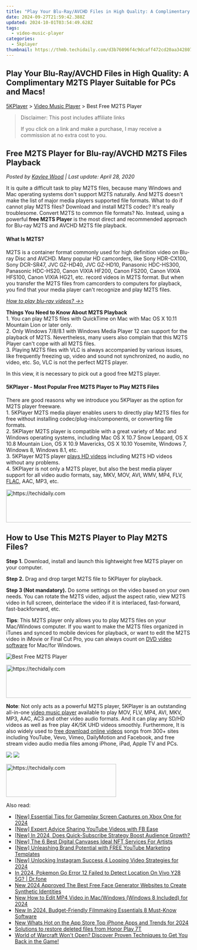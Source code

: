 ```yaml
---
title: "Play Your Blu-Ray/AVCHD Files in High Quality: A Complimentary M2TS Player Suitable for PCs and Macs!"
date: 2024-09-27T21:59:42.388Z
updated: 2024-10-01T03:54:49.628Z
tags:
  - video-music-player
categories:
  - 5kplayer
thumbnail: https://thmb.techidaily.com/d3b76096f4c9dcaff472cd20aa342807816191e8da2710c62b22806e55635c8b.jpg
---
```


## Play Your Blu-Ray/AVCHD Files in High Quality: A Complimentary M2TS Player Suitable for PCs and Macs!

[5KPlayer](https://tools.techidaily.com/5kplayer/products/) \> [Video Music Player](https://tools.techidaily.com/5kplayer/video-music-player/) \> Best Free M2TS Player

>  Disclaimer: This post includes affiliate links
>
>  If you click on a link and make a purchase, I may receive a commission at no extra cost to you.
>

## Free M2TS Player for Blu-ray/AVCHD M2TS Files Playback

 _Posted by [Kaylee Wood](https://www.quora.com/profile/Amanda-Hu-21) | Last update: April 28, 2020_

It is quite a difficult task to play M2TS files, because many Windows and Mac operating systems don't support M2TS naturally. And M2TS doesn't make the list of major media players supported file formats. What to do if cannot play M2TS files? Download and install M2TS codec? It's really troublesome. Convert M2TS to common file formats? No. Instead, using a powerful **free M2TS Player** is the most direct and recommended approach for Blu-ray M2TS and AVCHD M2TS file playback. 

#### **What Is M2TS?**

M2TS is a container format commonly used for high definition video on Blu-ray Disc and AVCHD. Many popular HD camcorders, like Sony HDR-CX100, Sony DCR-SR47, JVC GZ-HD40, JVC GZ-HD10, Panasonic HDC-HS300, Panasonic HDC-HS20, Canon VIXIA HF200, Canon FS200, Canon VIXIA HFS100, Canon VIXIA HG21, etc. record videos in M2TS format. But when you transfer the M2TS files from camcorders to computers for playback, you find that your media player can't recognize and play M2TS files.

_[How to play blu-ray videos? ->>](https://tools.techidaily.com/5kplayer/video-music-player/)_

**Things You Need to Know About M2TS Playback**  
 1\. You can play M2TS files with QuickTime on Mac with Mac OS X 10.11 Mountain Lion or later only.   
 2\. Only Windows 7/8/8.1 with Windows Media Player 12 can support for the playback of M2TS. Nevertheless, many users also complain that this M2TS Player can't cope with all M2TS files.  
 3\. Playing M2TS files with VLC is always accompanied by various issues, like frequently freezing up, video and sound not synchronized, no audio, no video, etc. So, VLC is not the perfect M2TS player.

In this view, it is necessary to pick out a good free M2TS player.

#### **5KPlayer - Most Popular Free M2TS Player to Play M2TS Files**

There are good reasons why we introduce you 5KPlayer as the option for M2TS player freeware.  
 1\. 5KPlayer M2TS media player enables users to directly play M2TS files for free without installing codec/plug-ins/components, or converting file formats.  
 2\. 5KPlayer M2TS player is compatible with a great variety of Mac and Windows operating systems, including Mac OS X 10.7 Snow Leopard, OS X 10.8 Mountain Lion, OS X 10.9 Mavericks, OS X 10.10 Yosemite, Windows 7, Windows 8, Windows 8.1, etc.  
 3\. 5KPlayer M2TS player [plays HD videos](https://tools.techidaily.com/5kplayer/video-music-player/) including M2TS HD videos without any problems.  
 4\. 5KPlayer is not only a M2TS player, but also the best media player support for all video audio formats, say, MKV, MOV, AVI, WMV, MP4, FLV, [FLAC](https://tools.techidaily.com/5kplayer/video-music-player/), AAC, MP3, etc. 

<!-- affiliate ads begin -->
<a href="https://appsumo.8odi.net/c/5597632/2082532/7443" target="_top" id="2082532">
  <img src="//a.impactradius-go.com/display-ad/7443-2082532" border="0" alt="https://techidaily.com" width="728" height="90"/>
</a>
<img height="0" width="0" src="https://appsumo.8odi.net/i/5597632/2082532/7443" style="position:absolute;visibility:hidden;" border="0" />
<!-- affiliate ads end -->

## How to Use This M2TS Player to Play M2TS Files?

**Step 1.** Download, install and launch this lightweight free M2TS player on your computer.

**Step 2.** Drag and drop target M2TS file to 5KPlayer for playback.

**Step 3 (Not mandatory).** Do some settings on the video based on your own needs. You can rotate the M2TS video, adjust the aspect ratio, view M2TS video in full screen, deinterlace the video if it is interlaced, fast-forward, fast-backforward, etc.

**Tips**: This M2TS player only allows you to play M2TS files on your Mac/Windows computer. If you want to make the M2TS files organized in iTunes and synced to mobile devices for playback, or want to edit the M2TS video in iMovie or Final Cut Pro, you can always count on [DVD video software](https://tools.techidaily.com/5kplayer/products/) for Mac/for Windows.

![Best Free M2TS Player](https://www.5kplayer.com/video-music-player/img/youtube-0119-01.png) 

<!-- affiliate ads begin -->
<a href="https://ephamedtechinc.pxf.io/c/5597632/2137220/26400" target="_top" id="2137220">
  <img src="//a.impactradius-go.com/display-ad/26400-2137220" border="0" alt="https://techidaily.com" width="728" height="90"/>
</a>
<img height="0" width="0" src="https://ephamedtechinc.pxf.io/i/5597632/2137220/26400" style="position:absolute;visibility:hidden;" border="0" />
<!-- affiliate ads end -->

**Note**: Not only acts as a powerful M2TS player, 5KPlayer is an outstanding all-in-one [video music player](https://tools.techidaily.com/5kplayer/video-music-player/) available to play MOV, FLV, MP4, AVI, MKV, MP3, AAC, AC3 and other video audio formats. And it can play any SD/HD videos as well as free play 4K/5K UHD videos smoothly. Furthermore, It is also widely used to [free download online videos](https://tools.techidaily.com/5kplayer/youtube-download/) songs from 300+ sites including YouTube, Vevo, Vimeo, DailyMotion and Facebook, and free stream video audio media files among iPhone, iPad, Apple TV and PCs.

[![](https://www.5kplayer.com/video-music-player/../button/freedownbackwin.png)](https://tools.techidaily.com/5kplayer/products/) [![](https://www.5kplayer.com/video-music-player/../button/freedownbackmac.png)](https://tools.techidaily.com/5kplayer/products/)

<!-- affiliate ads begin -->
<a href="https://aligracehair.sjv.io/c/5597632/2087234/19272" target="_top" id="2087234">
  <img src="//a.impactradius-go.com/display-ad/19272-2087234" border="0" alt="https://techidaily.com" width="300" height="90"/>
</a>
<img height="0" width="0" src="https://aligracehair.sjv.io/i/5597632/2087234/19272" style="position:absolute;visibility:hidden;" border="0" />
<!-- affiliate ads end -->

<ins class="adsbygoogle"
     style="display:block"
     data-ad-format="autorelaxed"
     data-ad-client="ca-pub-7571918770474297"
     data-ad-slot="1223367746"></ins>

<ins class="adsbygoogle"
     style="display:block"
     data-ad-client="ca-pub-7571918770474297"
     data-ad-slot="8358498916"
     data-ad-format="auto"
     data-full-width-responsive="true"></ins>

<span class="atpl-alsoreadstyle">Also read:</span>
<div><ul>
<li><a href="https://screen-activity-recording.techidaily.com/new-essential-tips-for-gameplay-screen-captures-on-xbox-one-for-2024/"><u>[New] Essential Tips for Gameplay Screen Captures on Xbox One for 2024</u></a></li>
<li><a href="https://youtube-help.techidaily.com/new-expert-advice-sharing-youtube-videos-with-fb-ease/"><u>[New] Expert Advice Sharing YouTube Videos with FB Ease</u></a></li>
<li><a href="https://youtube-lab.techidaily.com/n-2024-does-quick-subscribe-strategy-boost-audience-growth/"><u>[New] In 2024, Does Quick-Subscribe Strategy Boost Audience Growth?</u></a></li>
<li><a href="https://fox-cloud.techidaily.com/new-the-6-best-digital-canvases-ideal-nft-services-for-artists/"><u>[New] The 6 Best Digital Canvases Ideal NFT Services For Artists</u></a></li>
<li><a href="https://facebook-video-footage.techidaily.com/new-unleashing-brand-potential-with-free-youtube-marketing-templates/"><u>[New] Unleashing Brand Potential with FREE YouTube Marketing Templates</u></a></li>
<li><a href="https://instagram-video-files.techidaily.com/new-unlocking-instagram-success-4-looping-video-strategies-for-2024/"><u>[New] Unlocking Instagram Success 4 Looping Video Strategies for 2024</u></a></li>
<li><a href="https://change-location.techidaily.com/in-2024-pokemon-go-error-12-failed-to-detect-location-on-vivo-y28-5g-drfone-by-drfone-virtual-android/"><u>In 2024, Pokemon Go Error 12 Failed to Detect Location On Vivo Y28 5G? | Dr.fone</u></a></li>
<li><a href="https://video-creation-software.techidaily.com/new-2024-approved-the-best-free-face-generator-websites-to-create-synthetic-identities/"><u>New 2024 Approved The Best Free Face Generator Websites to Create Synthetic Identities</u></a></li>
<li><a href="https://video-creation-software.techidaily.com/new-how-to-edit-mp4-video-in-macwindows-windows-8-included-for-2024/"><u>New How to Edit MP4 Video in Mac/Windows (Windows 8 Included) for 2024</u></a></li>
<li><a href="https://video-creation-software.techidaily.com/new-in-2024-budget-friendly-filmmaking-essentials-8-must-know-software/"><u>New In 2024, Budget-Friendly Filmmaking Essentials 8 Must-Know Software</u></a></li>
<li><a href="https://video-creation-software.techidaily.com/new-whats-hot-on-the-app-store-top-iphone-apps-and-trends-for-2024/"><u>New Whats Hot on the App Store Top iPhone Apps and Trends for 2024</u></a></li>
<li><a href="https://techidaily.com/solutions-to-restore-deleted-files-from-honor-play-7t-by-fonelab-android-recover-data/"><u>Solutions to restore deleted files from Honor Play 7T</u></a></li>
<li><a href="https://win-solutions.techidaily.com/world-of-warcraft-wont-open-discover-proven-techniques-to-get-you-back-in-the-game/"><u>World of Warcraft Won't Open? Discover Proven Techniques to Get You Back in the Game!</u></a></li>
</ul></div>

